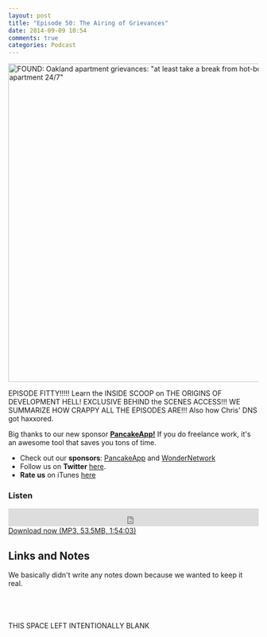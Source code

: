 ```yaml
---
layout: post
title: "Episode 50: The Airing of Grievances"
date: 2014-09-09 10:54
comments: true
categories: Podcast
---
```


<a href="https://www.flickr.com/photos/sixteenmilesofstring/13316579714" title="FOUND: Oakland apartment grievances: &quot;at least take a break from hot-boxing your apartment 24/7&quot; by Timothy Vollmer, on Flickr"><img src="https://farm8.staticflickr.com/7339/13316579714_5781a3f3a7_z.jpg" width="640" height="640" alt="FOUND: Oakland apartment grievances: &quot;at least take a break from hot-boxing your apartment 24/7&quot;"></a>

EPISODE FITTY!!!!! Learn the INSIDE SCOOP on THE ORIGINS OF DEVELOPMENT HELL! EXCLUSIVE BEHIND the SCENES ACCESS!!! WE SUMMARIZE HOW CRAPPY ALL THE EPISODES ARE!!! Also how Chris' DNS got haxxored.

Big thanks to our new sponsor [**PancakeApp!**](http://pancakeapp.com?utm_source=devhell&utm_medium=banner&utm_campaign=sponsor) If you do freelance work, it's an awesome tool that saves you tons of time.

* Check out our **sponsors**: [PancakeApp](http://pancakeapp.com/?utm_source=devhell&utm_medium=banner&utm_campaign=sponsor) and [WonderNetwork](https://wondernetwork.com/)
* Follow us on **Twitter** [here](https://twitter.com/dev_hell).
* **Rate us** on iTunes [here](http://itunes.apple.com/us/podcast/dev-hell/id489840699)

### Listen

<iframe frameborder="0" height="36px" scrolling="no" seamless src="https://simplecast.com/e/35310?style=dark" width="100%"></iframe>
<a href="http://audio.simplecast.com/35310.mp3" rel="enclosure">Download now (MP3, 53.5MB, 1:54:03)</a>

## Links and Notes

We basically didn't write any notes down because we wanted to keep it real.
<br>
<br>
<br>
<br>
<br>
THIS SPACE LEFT INTENTIONALLY BLANK
<br>
<br>
<br>
<br>
<br>




